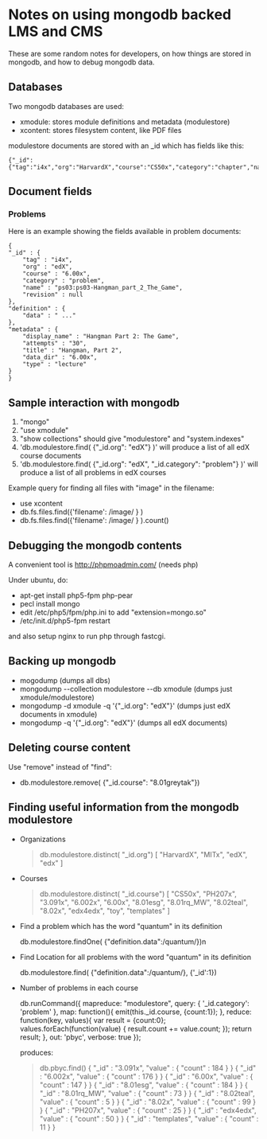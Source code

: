 # Notes on using mongodb backed LMS and CMS

These are some random notes for developers, on how things are stored in mongodb, and how to debug mongodb data.

## Databases

Two mongodb databases are used:

- xmodule: stores module definitions and metadata (modulestore)
- xcontent: stores filesystem content, like PDF files

modulestore documents are stored with an _id which has fields like this:

    {"_id": {"tag":"i4x","org":"HarvardX","course":"CS50x","category":"chapter","name":"Week_1","revision":null}}

## Document fields

### Problems

Here is an example showing the fields available in problem documents:

    {
	"_id" : {
		"tag" : "i4x",
		"org" : "edX",
		"course" : "6.00x",
		"category" : "problem",
		"name" : "ps03:ps03-Hangman_part_2_The_Game",
		"revision" : null
	},
	"definition" : {
		"data" : " ..."
	},
	"metadata" : {
		"display_name" : "Hangman Part 2: The Game",
		"attempts" : "30",
		"title" : "Hangman, Part 2",
		"data_dir" : "6.00x",
		"type" : "lecture"
	}
    }

## Sample interaction with mongodb

1. "mongo"
2. "use xmodule"
3. "show collections" should give "modulestore" and "system.indexes"
4. 'db.modulestore.find( {"_id.org": "edX"} )' will produce a list of all edX course documents
5. 'db.modulestore.find( {"_id.org": "edX", "_id.category": "problem"} )' will produce a list of all problems in edX courses

Example query for finding all files with "image" in the filename:

- use xcontent
- db.fs.files.find({'filename': /image/ } )
- db.fs.files.find({'filename': /image/ } ).count()

## Debugging the mongodb contents

A convenient tool is http://phpmoadmin.com/  (needs php)

Under ubuntu, do:

  - apt-get install php5-fpm php-pear
  - pecl install mongo
  - edit /etc/php5/fpm/php.ini to add "extension=mongo.so"
  - /etc/init.d/php5-fpm restart

and also setup nginx to run php through fastcgi.

## Backing up mongodb

- mogodump  (dumps all dbs)
- mongodump --collection modulestore --db xmodule (dumps just xmodule/modulestore)
- mongodump  -d xmodule -q '{"_id.org": "edX"}' (dumps just edX documents in xmodule)
- mongodump -q '{"_id.org": "edX"}' (dumps all edX documents)

## Deleting course content

Use "remove" instead of "find":

- db.modulestore.remove( {"_id.course": "8.01greytak"})

## Finding useful information from the mongodb modulestore

- Organizations

    > db.modulestore.distinct( "_id.org")
    [ "HarvardX", "MITx", "edX", "edx" ]

- Courses

    > db.modulestore.distinct( "_id.course")
    [
    	"CS50x",
    	"PH207x",
    	"3.091x",
    	"6.002x",
    	"6.00x",
    	"8.01esg",
    	"8.01rq_MW",
    	"8.02teal",
    	"8.02x",
    	"edx4edx",
    	"toy",
    	"templates"
    ]

- Find a problem which has the word "quantum" in its definition

    db.modulestore.findOne( {"definition.data":/quantum/})n

- Find Location for all problems with the word "quantum" in its definition

    db.modulestore.find( {"definition.data":/quantum/}, {'_id':1})

- Number of problems in each course

    db.runCommand({
      mapreduce: "modulestore",
      query: { '_id.category': 'problem' },
      map: function(){ emit(this._id.course, {count:1}); },
      reduce: function(key, values){
                  var result = {count:0};
     	      values.forEach(function(value) {
    	          result.count += value.count;
    	      });
    	      return result;
    	   },
      out: 'pbyc',
      verbose: true
    });

    produces:

    > db.pbyc.find()
    { "_id" : "3.091x", "value" : { "count" : 184 } }
    { "_id" : "6.002x", "value" : { "count" : 176 } }
    { "_id" : "6.00x", "value" : { "count" : 147 } }
    { "_id" : "8.01esg", "value" : { "count" : 184 } }
    { "_id" : "8.01rq_MW", "value" : { "count" : 73 } }
    { "_id" : "8.02teal", "value" : { "count" : 5 } }
    { "_id" : "8.02x", "value" : { "count" : 99 } }
    { "_id" : "PH207x", "value" : { "count" : 25 } }
    { "_id" : "edx4edx", "value" : { "count" : 50 } }
    { "_id" : "templates", "value" : { "count" : 11 } }
